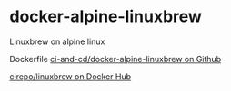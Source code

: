 # docker-alpine-linuxbrew

Linuxbrew on alpine linux

Dockerfile [ci-and-cd/docker-alpine-linuxbrew on Github](https://github.com/ci-and-cd/docker-alpine-linuxbrew)

[cirepo/linuxbrew on Docker Hub](https://hub.docker.com/r/cirepo/linuxbrew/)
